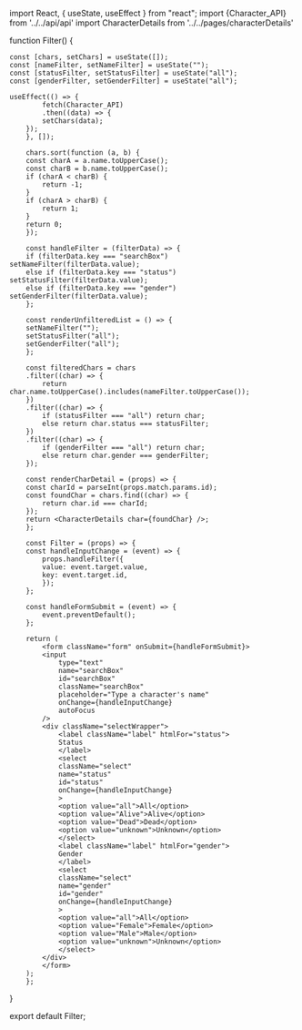 import React, { useState, useEffect } from "react";
import {Character_API} from '../../api/api'
import CharacterDetails from '../../pages/characterDetails'

function Filter() {

    const [chars, setChars] = useState([]);
    const [nameFilter, setNameFilter] = useState("");
    const [statusFilter, setStatusFilter] = useState("all");
    const [genderFilter, setGenderFilter] = useState("all");
        
    useEffect(() => {
            fetch(Character_API)
            .then((data) => {
            setChars(data);
        });
        }, []);

        chars.sort(function (a, b) {
        const charA = a.name.toUpperCase();
        const charB = b.name.toUpperCase();
        if (charA < charB) {
            return -1;
        }
        if (charA > charB) {
            return 1;
        }
        return 0;
        });

        const handleFilter = (filterData) => {
        if (filterData.key === "searchBox") setNameFilter(filterData.value);
        else if (filterData.key === "status") setStatusFilter(filterData.value);
        else if (filterData.key === "gender") setGenderFilter(filterData.value);
        };

        const renderUnfilteredList = () => {
        setNameFilter("");
        setStatusFilter("all");
        setGenderFilter("all");
        };

        const filteredChars = chars
        .filter((char) => {
            return char.name.toUpperCase().includes(nameFilter.toUpperCase());
        })
        .filter((char) => {
            if (statusFilter === "all") return char;
            else return char.status === statusFilter;
        })
        .filter((char) => {
            if (genderFilter === "all") return char;
            else return char.gender === genderFilter;
        });

        const renderCharDetail = (props) => {
        const charId = parseInt(props.match.params.id);
        const foundChar = chars.find((char) => {
            return char.id === charId;
        });
        return <CharacterDetails char={foundChar} />;
        };

        const Filter = (props) => {
        const handleInputChange = (event) => {
            props.handleFilter({
            value: event.target.value,
            key: event.target.id,
            });
        };

        const handleFormSubmit = (event) => {
            event.preventDefault();
        };

        return (
            <form className="form" onSubmit={handleFormSubmit}>
            <input
                type="text"
                name="searchBox"
                id="searchBox"
                className="searchBox"
                placeholder="Type a character's name"
                onChange={handleInputChange}
                autoFocus
            />
            <div className="selectWrapper">
                <label className="label" htmlFor="status">
                Status
                </label>
                <select
                className="select"
                name="status"
                id="status"
                onChange={handleInputChange}
                >
                <option value="all">All</option>
                <option value="Alive">Alive</option>
                <option value="Dead">Dead</option>
                <option value="unknown">Unknown</option>
                </select>
                <label className="label" htmlFor="gender">
                Gender
                </label>
                <select
                className="select"
                name="gender"
                id="gender"
                onChange={handleInputChange}
                >
                <option value="all">All</option>
                <option value="Female">Female</option>
                <option value="Male">Male</option>
                <option value="unknown">Unknown</option>
                </select>
            </div>
            </form>
        );
        };
}


export default Filter;